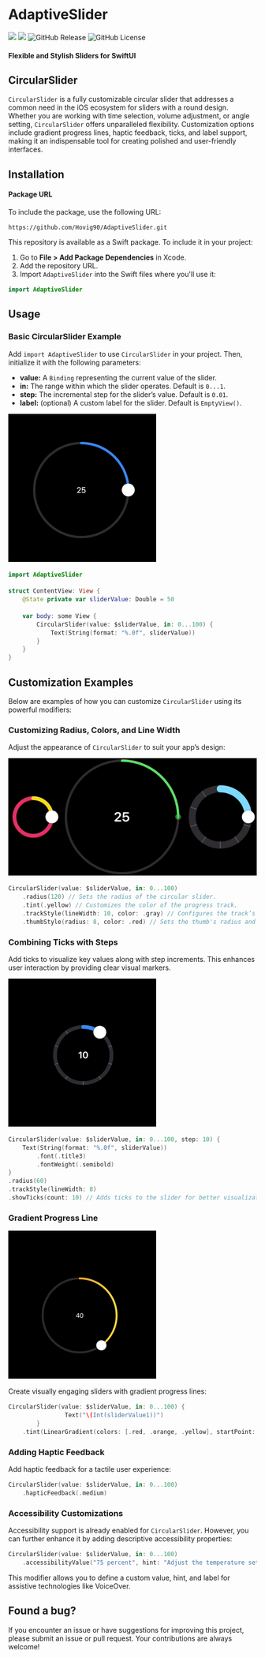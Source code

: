 # AdaptiveSlider

[![](https://img.shields.io/endpoint?url=https%3A%2F%2Fswiftpackageindex.com%2Fapi%2Fpackages%2FHovig90%2FAdaptiveSlider%2Fbadge%3Ftype%3Dswift-versions)](https://swiftpackageindex.com/Hovig90/AdaptiveSlider) [![](https://img.shields.io/endpoint?url=https%3A%2F%2Fswiftpackageindex.com%2Fapi%2Fpackages%2FHovig90%2FAdaptiveSlider%2Fbadge%3Ftype%3Dplatforms)](https://swiftpackageindex.com/Hovig90/AdaptiveSlider) ![GitHub Release](https://img.shields.io/github/v/release/hovig90/adaptiveslider) ![GitHub License](https://img.shields.io/github/license/hovig90/adaptiveslider)

#### Flexible and Stylish Sliders for SwiftUI

## CircularSlider

`CircularSlider` is a fully customizable circular slider that addresses a common need in the iOS ecosystem for sliders with a round design. Whether you are working with time selection, volume adjustment, or angle setting, `CircularSlider` offers unparalleled flexibility. Customization options include gradient progress lines, haptic feedback, ticks, and label support, making it an indispensable tool for creating polished and user-friendly interfaces.

## Installation

#### Package URL

To include the package, use the following URL:

```
https://github.com/Hovig90/AdaptiveSlider.git
```

This repository is available as a Swift package. To include it in your project:

1. Go to **File > Add Package Dependencies** in Xcode.
2. Add the repository URL.
3. Import `AdaptiveSlider` into the Swift files where you'll use it:

```swift
import AdaptiveSlider
```

## Usage

### Basic CircularSlider Example

Add `import AdaptiveSlider` to use `CircularSlider` in your project. Then, initialize it with the following parameters:

* **value:** A `Binding` representing the current value of the slider.
* **in:** The range within which the slider operates. Default is `0...1`.
* **step:** The incremental step for the slider’s value. Default is `0.01`.
* **label:** (optional) A custom label for the slider. Default is `EmptyView()`.

![simple-circular-slider](Assets/simple-circular-slider.gif)

``` swift
import AdaptiveSlider

struct ContentView: View {
    @State private var sliderValue: Double = 50

    var body: some View {
        CircularSlider(value: $sliderValue, in: 0...100) {
            Text(String(format: "%.0f", sliderValue))
        }
    }
}
```

## Customization Examples

Below are examples of how you can customize `CircularSlider` using its powerful modifiers:

### Customizing Radius, Colors, and Line Width

Adjust the appearance of `CircularSlider` to suit your app’s design:

![stylized-circular-sliders](Assets/stylized-circular-sliders.gif)

```swift
CircularSlider(value: $sliderValue, in: 0...100)
    .radius(120) // Sets the radius of the circular slider.
    .tint(.yellow) // Customizes the color of the progress track.
    .trackStyle(lineWidth: 10, color: .gray) // Configures the track’s width and color.
    .thumbStyle(radius: 8, color: .red) // Sets the thumb's radius and color.
```

### Combining Ticks with Steps

Add ticks to visualize key values along with step increments. This enhances user interaction by providing clear visual markers.

![slider-with-steps-ticks](Assets/slider-with-steps-ticks.gif)

```swift
CircularSlider(value: $sliderValue, in: 0...100, step: 10) {
    Text(String(format: "%.0f", sliderValue))
        .font(.title3)
        .fontWeight(.semibold)
}
.radius(60)
.trackStyle(lineWidth: 8)
.showTicks(count: 10) // Adds ticks to the slider for better visualization.
```

### Gradient Progress Line

![gradient](Assets/gradient.gif)

Create visually engaging sliders with gradient progress lines:

```swift
CircularSlider(value: $sliderValue, in: 0...100) {
				Text("\(Int(sliderValue1))")
		}
    .tint(LinearGradient(colors: [.red, .orange, .yellow], startPoint: .top, endPoint: .bottom))
```

### Adding Haptic Feedback

Add haptic feedback for a tactile user experience:

```swift
CircularSlider(value: $sliderValue, in: 0...100)
    .hapticFeedback(.medium)
```

### Accessibility Customizations

Accessibility support is already enabled for `CircularSlider`. However, you can further enhance it by adding descriptive accessibility properties:

```swift
CircularSlider(value: $sliderValue, in: 0...100)
    .accessibilityValue("75 percent", hint: "Adjust the temperature setting", label: "Temperature Control")
```

This modifier allows you to define a custom value, hint, and label for assistive technologies like VoiceOver.

## Found a bug?

If you encounter an issue or have suggestions for improving this project, please submit an issue or pull request. Your contributions are always welcome!
